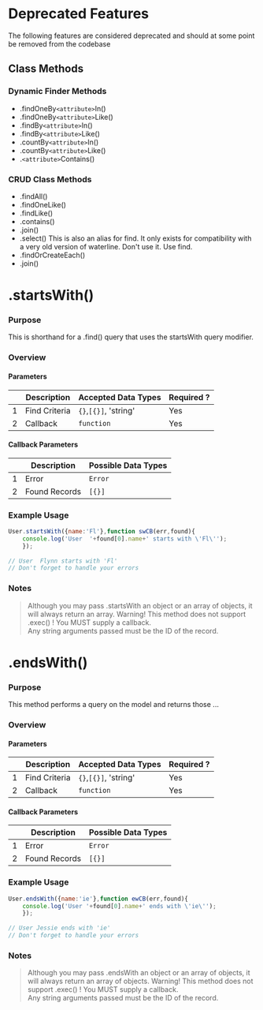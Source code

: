 # Deprecated Features
The following features are considered deprecated and should at some point be removed from the codebase

## Class Methods

### Dynamic Finder Methods

- .findOneBy`<attribute>`In()
- .findOneBy`<attribute>`Like()
- .findBy`<attribute>`In()
- .findBy`<attribute>`Like() 
- .countBy`<attribute>`In()
- .countBy`<attribute>`Like()
- .`<attribute>`Contains()
 
### CRUD Class Methods
- .findAll()
- .findOneLike()
- .findLike()
- .contains()
- .join()
- .select() This is also an alias for find.  It only exists for compatibility with a very old version of waterline.  Don't use it.  Use find. 
 - .findOrCreateEach()
- .join()

# .startsWith()
### Purpose
This is shorthand for a .find() query that uses the startsWith query modifier.

### Overview
#### Parameters

|   |     Description     | Accepted Data Types | Required ? |
|---|---------------------|---------------------|------------|
| 1 |    Find Criteria    | `{}`,`[{}]`, 'string'| Yes |
| 2 |     Callback        | `function`          | Yes        |

#### Callback Parameters

|   |     Description     | Possible Data Types |
|---|---------------------|---------------------|
| 1 |  Error              | `Error`             |
| 2 |  Found Records      | `[{}]`              |

### Example Usage

```javascript 
User.startsWith({name:'Fl'},function swCB(err,found){
	console.log('User  '+found[0].name+' starts with \'Fl\'');
	});
	
// User  Flynn starts with 'Fl'
// Don't forget to handle your errors

```
### Notes
> Although you may pass .startsWith an object or an array of objects, it will always return an array.
> Warning! This method does not support .exec() !  You MUST supply a callback.  
> Any string arguments passed must be the ID of the record.

# .endsWith()
### Purpose
This method performs a query on the model and returns those ...
### Overview
#### Parameters

|   |     Description     | Accepted Data Types | Required ? |
|---|---------------------|---------------------|------------|
| 1 |    Find Criteria    | `{}`,`[{}]`, 'string'| Yes |
| 2 |     Callback        | `function`          | Yes        |

#### Callback Parameters

|   |     Description     | Possible Data Types |
|---|---------------------|---------------------|
| 1 |  Error              | `Error`             |
| 2 |  Found Records      | `[{}]`              |

### Example Usage

```javascript 
User.endsWith({name:'ie'},function ewCB(err,found){
	console.log('User '+found[0].name+' ends with \'ie\'');
	});
	
// User Jessie ends with 'ie'
// Don't forget to handle your errors

```
### Notes
> Although you may pass .endsWith an object or an array of objects, it will always return an array of objects.
> Warning! This method does not support .exec() !  You MUST supply a callback.  
> Any string arguments passed must be the ID of the record.
